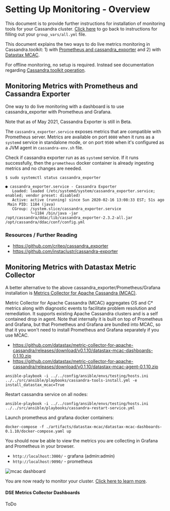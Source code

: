 # Setting Up Monitoring - Overview
This document is to provide further instructions for installation of monitoring tools for your Cassandra cluster. [Click here](./setup.ansible-config-files.md#Step-1.4-set-config-variables-for-your-deployment-in-group_varsall.yml) to go back to instructions for filling out your `group_vars/all.yml` file.

This document explains the two ways to do live metrics monitoring in Cassandra.toolkit: 1) with [Prometheus and cassandra_exporter](#monitoring-metrics-with-prometheus-and-cassandra-exporter) and 2) with [Datastax MCAC](#monitoring-metrics-with-datastax-metric-collector).

For offline monitoring, no setup is required. Instead see documentation regarding [Cassandra.toolkit operation](../operation/monitor/maintenance.offline-monitoring.md). 

## Monitoring Metrics with Prometheus and Cassandra Exporter
One way to do live monitoring with a dashboard is to use cassandra_exporter with Prometheus and Grafana.

Note that as of May 2021, Cassandra Exporter is still in Beta.

The `cassandra_exporter.service` exposes metrics that are compatible with Prometheus server.
Metrics are available on port `8080` when it runs as a `systemd` service in standalone mode, or on port `9500` when it's configured as a JVM agent in `cassandra-env.sh` file. 

Check if cassandra exporter run as as `systemd` service. If it runs successfully, then the `prometheus` docker container is already ingesting metrics and no changes are needed.

```
$ sudo systemctl status cassandra_exporter
```

```
● cassandra_exporter.service - Cassandra Exporter
   Loaded: loaded (/etc/systemd/system/cassandra_exporter.service; enabled; vendor preset: disabled)
   Active: active (running) since Sun 2020-02-16 13:08:33 EST; 51s ago
 Main PID: 1184 (java)
   CGroup: /system.slice/cassandra_exporter.service
           └─1184 /bin/java -jar /opt/cassandra/ddac/lib/cassandra_exporter-2.3.2-all.jar /opt/cassandra/ddac/conf/config.yml
```

### Resources / Further Reading

- https://github.com/criteo/cassandra_exporter
- https://github.com/instaclustr/cassandra-exporter

## Monitoring Metrics with Datastax Metric Collector
A better alternative to the above cassandra_exporter/Prometheus/Grafana installation is [Metrics Collector for Apache Cassandra (MCAC)](https://github.com/datastax/metric-collector-for-apache-cassandra).

Metric Collector for Apache Cassandra (MCAC) aggregates OS and C* metrics along with diagnostic events to facilitate problem resolution and remediation. It supports existing Apache Cassandra clusters and is a self contained drop in agent. Note that internally it is built on top of Prometheus and Grafana, but that Prometheus and Grafana are bundled into MCAC, so that it you won't need to install Prometheus and Grafana separately if you use MCAC.

- https://github.com/datastax/metric-collector-for-apache-cassandra/releases/download/v0.1.10/datastax-mcac-dashboards-0.1.10.zip
- https://github.com/datastax/metric-collector-for-apache-cassandra/releases/download/v0.1.10/datastax-mcac-agent-0.1.10.zip

```
ansible-playbook -i ../../config/ansible/envs/testing/hosts.ini ../../src/ansible/playbooks/cassandra-tools-install.yml -e install_datastax_mcac=True
```

Restart cassandra service on all nodes:
```
ansible-playbook -i ../../config/ansible/envs/testing/hosts.ini ../../src/ansible/playbooks/cassandra-restart-service.yml
```

Launch prometheus and grafana docker containers:
```
docker-compose -f ./artifacts/datastax-mcac/datastax-mcac-dashboards-0.1.10/docker-compose.yaml up
```

You should now be able to view the metrics you are collecting in Grafana and Prometheus in your browser.  
- `http://localhost:3000/` - grafana (admin:admin)
- `http://localhost:9090/` - prometheus 

![mcac dashboard](../docs/assets/mcac-01.png)

You are now ready to monitor your cluster. [Click here to learn more](../operation/monitor/README.md).


#### DSE Metrics Collector Dashboards

ToDo 
